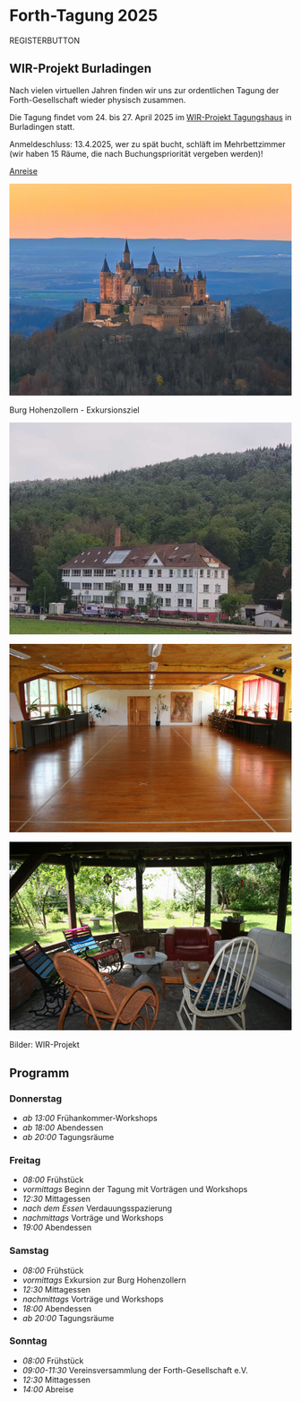 # Forth-Tagung 2025
REGISTERBUTTON
## WIR-Projekt Burladingen
Nach vielen virtuellen Jahren finden wir uns zur ordentlichen Tagung der Forth-Gesellschaft wieder physisch zusammen.

Die Tagung findet vom 24.  bis 27.  April 2025 im [WIR-Projekt Tagungshaus](https://www.wir-projekt.de) in
Burladingen statt.

Anmeldeschluss: 13.4.2025, wer zu spät bucht, schläft im Mehrbettzimmer (wir haben 15 Räume, die nach Buchungspriorität vergeben werden)!

[Anreise](https://www.wir-projekt.de/tagungshaus/so-finden-sie-uns/)

![0](/images/2025/burg-hohenzollern-klein.jpg)

Burg Hohenzollern - Exkursionsziel

![1](/images/2025/wir00.jpg)

![2](/images/2025/wir01.jpg)

![3](/images/2025/wir02.jpg)

Bilder: WIR-Projekt

## Programm

### Donnerstag
- _ab 13:00_ Frühankommer-Workshops
- _ab 18:00_ Abendessen
- _ab 20:00_ Tagungsräume

### Freitag
- _08:00_ Frühstück
- _vormittags_ Beginn der Tagung mit Vorträgen und Workshops
- _12:30_ Mittagessen
- _nach dem Essen_ Verdauungsspazierung
- _nachmittags_ Vorträge und Workshops
- _19:00_ Abendessen

### Samstag
- _08:00_ Frühstück
- _vormittags_ Exkursion zur Burg Hohenzollern
- _12:30_ Mittagessen
- _nachmittags_ Vorträge und Workshops
- _18:00_ Abendessen
- _ab 20:00_ Tagungsräume

### Sonntag
- _08:00_ Frühstück
- _09:00-11:30_ Vereinsversammlung der Forth-Gesellschaft e.V.
- _12:30_ Mittagessen
- _14:00_ Abreise


